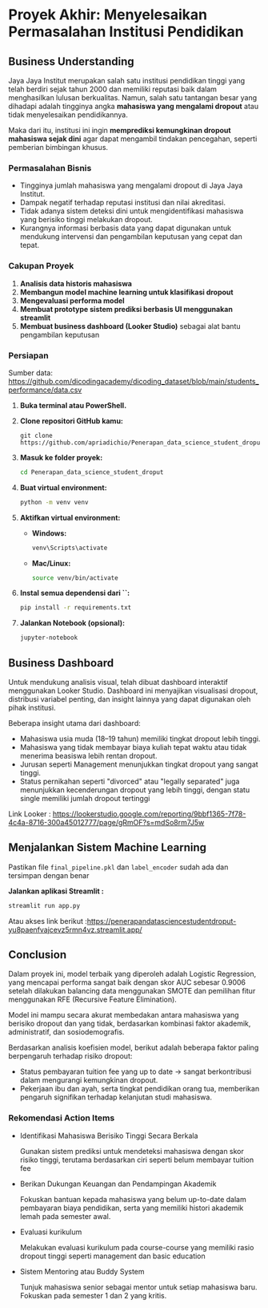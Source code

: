 # Proyek Akhir: Menyelesaikan Permasalahan Institusi Pendidikan

## Business Understanding
Jaya Jaya Institut merupakan salah satu institusi pendidikan tinggi yang telah berdiri sejak tahun 2000 dan memiliki reputasi baik dalam menghasilkan lulusan berkualitas. Namun, salah satu tantangan besar yang dihadapi adalah tingginya angka **mahasiswa yang mengalami dropout** atau tidak menyelesaikan pendidikannya.

Maka dari itu, institusi ini ingin **memprediksi kemungkinan dropout mahasiswa sejak dini** agar dapat mengambil tindakan pencegahan, seperti pemberian bimbingan khusus.

### Permasalahan Bisnis
- Tingginya jumlah mahasiswa yang mengalami dropout di Jaya Jaya Institut.
- Dampak negatif terhadap reputasi institusi dan nilai akreditasi.
- Tidak adanya sistem deteksi dini untuk mengidentifikasi mahasiswa yang berisiko tinggi melakukan dropout.
- Kurangnya informasi berbasis data yang dapat digunakan untuk mendukung intervensi dan pengambilan keputusan yang cepat dan tepat.

### Cakupan Proyek
1. **Analisis data historis mahasiswa**
2. **Membangun model machine learning untuk klasifikasi dropout**
3. **Mengevaluasi performa model**
4. **Membuat prototype sistem prediksi berbasis UI menggunakan streamlit**
5. **Membuat business dashboard (Looker Studio)** sebagai alat bantu pengambilan keputusan


### Persiapan

Sumber data: https://github.com/dicodingacademy/dicoding_dataset/blob/main/students_performance/data.csv
1. **Buka terminal atau PowerShell.**

2. **Clone repositori GitHub kamu:**

   ```
   git clone https://github.com/apriadichio/Penerapan_data_science_student_droput.git
   ```

3. **Masuk ke folder proyek:**

   ```bash
   cd Penerapan_data_science_student_droput
   ```

4. **Buat virtual environment:**

   ```bash
   python -m venv venv
   ```

5. **Aktifkan virtual environment:**

   - **Windows:**
     ```bash
     venv\Scripts\activate
     ```
   - **Mac/Linux:**
     ```bash
     source venv/bin/activate
     ```

6. **Instal semua dependensi dari **``**:**

   ```bash
   pip install -r requirements.txt
   ```

7. **Jalankan Notebook (opsional):**

   ```bash
   jupyter-notebook
   ```


## Business Dashboard
Untuk mendukung analisis visual, telah dibuat dashboard interaktif menggunakan Looker Studio. Dashboard ini menyajikan visualisasi dropout, distribusi variabel penting, dan insight lainnya yang dapat digunakan oleh pihak institusi.

Beberapa insight utama dari dashboard:
- Mahasiswa usia muda (18–19 tahun) memiliki tingkat dropout lebih tinggi.
- Mahasiswa yang tidak membayar biaya kuliah tepat waktu atau tidak menerima beasiswa lebih rentan dropout.
- Jurusan seperti Management menunjukkan tingkat dropout yang sangat tinggi.
- Status pernikahan seperti "divorced" atau "legally separated" juga menunjukkan kecenderungan dropout yang lebih tinggi, dengan statu single memiliki jumlah dropout tertinggi

Link Looker : https://lookerstudio.google.com/reporting/9bbf1365-7f78-4c4a-8716-300a45012777/page/gRmOF?s=mdSo8rm7J5w

## Menjalankan Sistem Machine Learning
Pastikan file ```final_pipeline.pkl``` dan ```label_encoder``` sudah ada dan tersimpan dengan benar 

**Jalankan aplikasi Streamlit :**
   ```bash
   streamlit run app.py
   ```

   Atau akses link berikut :https://penerapandatasciencestudentdroput-yu8paenfvajcevz5rmn4vz.streamlit.app/

## Conclusion
Dalam proyek ini, model terbaik yang diperoleh adalah Logistic Regression, yang mencapai performa sangat baik dengan skor AUC sebesar 0.9006 setelah dilakukan balancing data menggunakan SMOTE dan pemilihan fitur menggunakan RFE (Recursive Feature Elimination).

Model ini mampu secara akurat membedakan antara mahasiswa yang berisiko dropout dan yang tidak, berdasarkan kombinasi faktor akademik, administratif, dan sosiodemografis.

Berdasarkan analisis koefisien model, berikut adalah beberapa faktor paling berpengaruh terhadap risiko dropout:
- Status pembayaran tuition fee yang up to date → sangat berkontribusi dalam mengurangi kemungkinan dropout.
- Pekerjaan ibu dan ayah, serta tingkat pendidikan orang tua, memberikan pengaruh signifikan terhadap kelanjutan studi mahasiswa.

### Rekomendasi Action Items
- Identifikasi Mahasiswa Berisiko Tinggi Secara Berkala

  Gunakan sistem prediksi untuk mendeteksi mahasiswa dengan skor risiko tinggi, terutama berdasarkan ciri seperti belum membayar tuition fee
  
- Berikan Dukungan Keuangan dan Pendampingan Akademik

  Fokuskan bantuan kepada mahasiswa yang belum up-to-date dalam pembayaran biaya pendidikan, serta yang memiliki histori akademik lemah pada semester awal.

- Evaluasi kurikulum

  Melakukan evaluasi kurikulum pada course-course yang memiliki rasio dropout tinggi seperti management dan basic education

- Sistem Mentoring atau Buddy System
  
  Tunjuk mahasiswa senior sebagai mentor untuk setiap mahasiswa baru. Fokuskan pada semester 1 dan 2 yang kritis.

